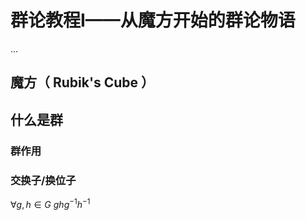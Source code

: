 # 群论教程I——从魔方开始的群论物语

...

## 魔方（ Rubik's Cube ）

## 什么是群

### 群作用

### 交换子/换位子

$\forall g, h \in G$ $ghg^{-1}h^{-1}$


